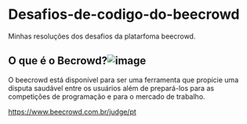 # Desafios-de-codigo-do-beecrowd
Minhas resoluções dos desafios da platarfoma beecrowd.

## O que é o Becrowd?![image](https://github.com/natsalete/desafios-de-codigo-do-beecrowd/assets/135389319/865e1f71-dcae-407c-b1f2-1964bc4ad5f9)

O beecrowd está disponível para ser uma ferramenta que propicie uma disputa saudável entre os usuários além de prepará-los para as competições de programação e para o mercado de trabalho.

https://www.beecrowd.com.br/judge/pt
